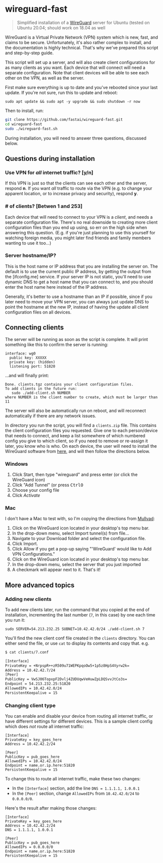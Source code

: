 # wireguard-fast

> Simplified installation of a [WireGuard](https://www.wireguard.com/) server for Ubuntu (tested on Ubuntu 20.04; should work on 18.04 as well

WireGuard is a Virtual Private Network (VPN) system which is new, fast, and claims to be secure. Unfortunately, it's also rather complex to install, and the documentation is highly technical. That's why we've prepared this script and step-by-step guide.

This script will set up a server, and will also create client configurations for as many clients as you want. Each device that will connect will need a separate configuration. Note that client devices will be able to see each other on the VPN, as well as the server.

First make sure everything is up to date and you've rebooted since your last update. If you're not sure, run this to update and reboot:

    sudo apt update && sudo apt -y upgrade && sudo shutdown -r now

Then to install, run:

```bash
git clone https://github.com/fastai/wireguard-fast.git
cd wireguard-fast
sudo ./wireguard-fast.sh
```

During installation, you will need to answer three questions, discussed below.

## Questions during installation

### Use VPN for *all* internet traffic? [y/n]

If this VPN is just so that the clients can see each other and the server, respond **n**. If you want *all* traffic to route via the VPN (e.g. to change your apparent location, or to increase privacy and security), respond **y**.

### \# of clients? \[Betwen 1 and 253]

Each device that will need to connect to your VPN is a *client*, and needs a separate configuration file. There's no real downside to creating more client configuration files than you end up using, so err on the high side when answering this question. (E.g. if you're just planning to use this yourself for watching foreign media, you might later find friends and family members wanting to use it too...)

### Server hostname/IP?

This is the host name or IP address that you are installing the server on. The default is to use the current public IP address, by getting the output from the [ifconfig.me] service. If your server IP is not static, you'll need to use dynamic DNS to get a host name that you can connect to, and you should enter the host name here instead of the IP address.

Generally, it's better to use a hostname than an IP if possible, since if you later need to move your VPN server, you can always just update DNS to point the hostname at the new IP, instead of having the update all client configuration files on all devices.

## Connecting clients

The server will be running as soon as the script is complete. It will print something like this to confirm the server is running:

```
interface: wg0
  public key: XXXXX
  private key: (hidden)
  listening port: 51820
```

...and will finally print:
```
Done. clients.tgz contains your client configuration files.
To add clients in the future run:
   sudo ./add-client.sh NUMBER
where NUMBER is the client number to create, which must be larger than 11
```

The server will also be automatically run on reboot, and will reconnect automatically if there are any network issues.

In directory you run the script, you will find a `clients.zip` file. This contains the client configuration files you requested. Give one to each person/device that needs to connect, and keep a list somewhere of which numbered config you give to which client, so if you need to remove or re-assign it later, you know who is who. On each device, the user will need to install the WireGuard software from [here](https://www.wireguard.com/install/), and will then follow the directions below.

### Windows

1. Click Start, then type "wireguard" and press enter (or click the WireGuard icon)
1. Click "Add Tunnel" (or press <kbd>Ctrl</kbd><kbd>O</kbd>
1. Choose your config file
1. Click *Activate*

### Mac

I don't have a Mac to test with, so I'm copying the directions from [Mullvad](https://mullvad.net/en/help/wireguard-macos-app/):

1. Click on the WireGuard icon located in your desktop's top menu bar.
1. In the drop-down menu, select Import tunnel(s) from file...
1. Navigate to your Download folder and select the configuration file.
1. Click Import.
1. Click Allow if you get a pop-up saying "'WireGuard' would like to Add VPN Configurations."
1. Click on the WireGuard icon located in your desktop's top menu bar.
1. In the drop-down menu, select the server that you just imported
1. A checkmark will appear next to it. That's it!

## More advanced topics

### Adding new clients

To add new clients later, run the command that you copied at the end of installation, incrementing the last number (`7`, in this case) by one each time you run it:

    sudo SERVER=54.213.232.25 SUBNET=10.42.42.0/24 ./add-client.sh 7
    
You'll find the new client conf file created in the `clients` directory. You can either send the file, or use `cat` to display its contents and copy that. e.g.

```bash
$ cat clients/7.conf

[Interface]
PrivateKey = +NrpspR++zR509u71WEPKpqoOw5+1p5z8HpS4Vyrw2k=
Address = 10.42.42.7/24
[Peer]
PublicKey = VwSJ06TopxpF2Dvlj4ZUDUqwVeHuwZpLDQSvvJtCo3s=
Endpoint = 54.213.232.25:51820
AllowedIPs = 10.42.42.0/24
PersistentKeepalive = 15
```

### Changing client type

You can enable and disable your device from routing all internet traffic, or have different settings for different devices. This is a sample client config which does *not* route all internet traffic:

```
[Interface]
PrivateKey = key_goes_here
Address = 10.42.42.2/24

[Peer]
PublicKey = pub_goes_here
AllowedIPs = 10.42.42.0/24
Endpoint = name.or.ip.here:51820
PersistentKeepalive = 15
```

To change this to route all internet traffic, make these two changes:

- In the `[Interface]` section, add the line `DNS = 1.1.1.1, 1.0.0.1`
- In the `[Peer]` section, change `AllowedIPs` from `10.42.42.0/24` to `0.0.0.0/0`.

Here's the result after making those changes:

```
[Interface]
PrivateKey = key_goes_here
Address = 10.42.42.2/24
DNS = 1.1.1.1, 1.0.0.1

[Peer]
PublicKey = pub_goes_here
AllowedIPs = 0.0.0.0/0
Endpoint = name.or.ip.here:51820
PersistentKeepalive = 15
```
